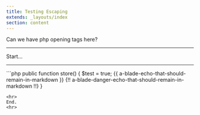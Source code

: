 ```yaml
---
title: Testing Escaping
extends: _layouts/index
section: content
---
```

Can we have php opening tags here?
<hr>
Start...
<hr>
```php
<?php
// Test comment...

public function store()
{
    $test = true;
    {{ a-blade-echo-that-should-remain-in-markdown }}
    {!! a-blade-danger-echo-that-should-remain-in-markdown !!}
}
```
<hr>
End.
<hr>
